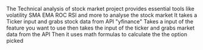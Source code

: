The Technical analysis of stock market project provides essential tools like volatility SMA EMA ROC RSI and more to analyse the stock market
It takes a Ticker input and grabs stock data from API "yfinance"
Takes a input of the feature you want to use then takes the input of the ticker and grabs market data from the API
Then it uses math formulas to calculate the the option picked
